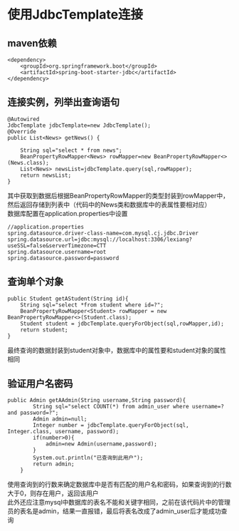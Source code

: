 # 使用JdbcTemplate连接
## maven依赖
```
<dependency>
    <groupId>org.springframework.boot</groupId>
    <artifactId>spring-boot-starter-jdbc</artifactId>
</dependency>
```
## 连接实例，列举出查询语句
```
@Autowired
JdbcTemplate jdbcTemplate=new JdbcTemplate();
@Override
public List<News> getNews() {

    String sql="select * from news";
    BeanPropertyRowMapper<News> rowMapper=new BeanPropertyRowMapper<>(News.class);
    List<News> newsList=jdbcTemplate.query(sql,rowMapper);
    return newsList;
}
```
其中获取到数据后根据BeanPropertyRowMapper的类型封装到rowMapper中，然后返回存储到列表中（代码中的News类和数据库中的表属性要相对应）  
数据库配置在application.properties中设置
```
//application.properties
spring.datasource.driver-class-name=com.mysql.cj.jdbc.Driver
spring.datasource.url=jdbc:mysql://localhost:3306/lexiang?useSSL=false&serverTimezone=CTT
spring.datasource.username=root
spring.datasource.password=password
```

## 查询单个对象
```
public Student getAStudent(String id){
    String sql="select *from student where id=?";
    BeanPropertyRowMapper<Student> rowMapper = new BeanPropertyRowMapper<>(Student.class);
    Student student = jdbcTemplate.queryForObject(sql,rowMapper,id);
    return student;
}
```
最终查询的数据封装到student对象中，数据库中的属性要和student对象的属性相同


## 验证用户名密码
```
public Admin getAAdmin(String username,String password){
        String sql="select COUNT(*) from admin_user where username=? and password=?";
        Admin admin=null;
        Integer number = jdbcTemplate.queryForObject(sql, Integer.class, username, password);
        if(number>0){
            admin=new Admin(username,password);
        }
        System.out.println("已查询到此用户");
        return admin;
    }
```
使用查询到的行数来确定数据库中是否有匹配的用户名和密码，如果查询到的行数大于0，则存在用户，返回该用户  
此外还应注意mysql中数据库的表名不能和关键字相同，之前在该代码片中的管理员的表名是admin，结果一直报错，最后将表名改成了admin_user后才能成功查询
